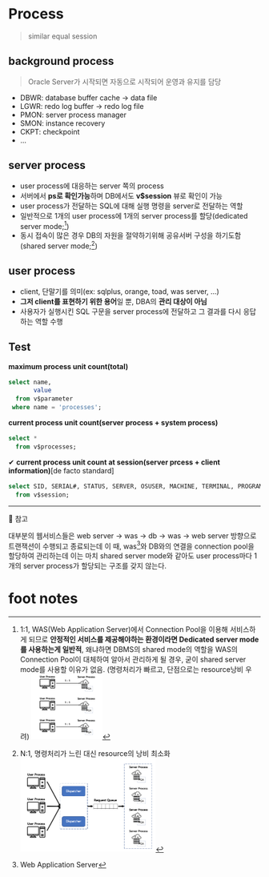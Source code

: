 # Process

> similar equal session

## **background process**

> Oracle Server가 시작되면 자동으로 시작되어 운영과 유지를 담당

- DBWR: database buffer cache -> data file
- LGWR: redo log buffer -> redo log file
- PMON: server process manager
- SMON: instance recovery
- CKPT: checkpoint
- ...

## **server process**

- user process에 대응하는 server 쪽의 process
- 서버에서 **ps로 확인가능**하며 DB에서도 **v$session** 뷰로 확인이 가능
- user process가 전달하는 SQL에 대해 실행 명령을 server로 전달하는 역할
- 일반적으로 1개의 user process에 1개의 server process를 할당(dedicated server mode;[^dedicated server mode])
- 동시 접속이 많은 경우 DB의 자원을 절약하기위해 공유서버 구성을 하기도함(shared server mode;[^shared server mode])

## **user process**

- client, 단말기를 의미(ex: sqlplus, orange, toad, was server, ...)
- **그저 client를 표현하기 위한 용어**일 뿐, DBA의 **관리 대상이 아님**
- 사용자가 실행시킨 SQL 구문을 server process에 전달하고 그 결과를 다시 응답하는 역할 수행

## **Test**

**maximum process unit count(total)**

```sql
select name,
       value
  from v$parameter
 where name = 'processes';
```

**current process unit count(server process + system process)**

```sql
select *
  from v$processes;
```

✔ **current process unit count at session(server prcess + client information)**[de facto standard]

```sql
select SID, SERIAL#, STATUS, SERVER, OSUSER, MACHINE, TERMINAL, PROGRAM
  from v$session;
```

---

💊 참고

대부분의 웹서비스들은 web server -> was -> db -> was -> web server 방향으로 트랜잭션이 수행되고 종료되는데
이 때, was[^was]와 DB와의 연결을 connection pool을 할당하여 관리하는데
이는 마치 shared server mode와 같아도 user process마다 1개의 server process가 할당되는 구조를 갖지 않는다.

# foot notes

[^was]: Web Application Server
[^Dedicated Server mode]: 1:1, WAS(Web Application Server)에서 Connection Pool을 이용해 서비스하게 되므로 **안정적인 서비스를 제공해야하는 환경이라면 Dedicated server mode를 사용하는게  일반적**, 왜냐하면 DBMS의 shared mode의 역할을 WAS의 Connection Pool이 대체하여 알아서 관리하게 될 경우,  굳이 shared server mode를 사용할 이유가 없음. (명령처리가 빠르고, 단점으로는 resource낭비 우려)                                                                                                      <img src="./assets/image-20230705104542361.png" alt="image-20230705104542361" style="zoom: 50%;" /> 
[^Shared Server mode]: N:1, 명령처리가 느린 대신 resource의 낭비 최소화<img src="./assets/image-20230705104552949.png" alt="image-20230705104552949" style="zoom: 50%;" />